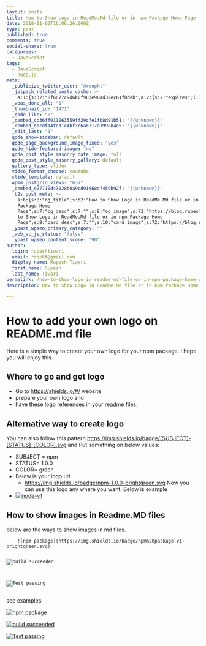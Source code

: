 ```yaml
---
layout: posts
title: How to Show Logo in ReadMe.Md file or in npm Package Home Page
date: 2018-11-02T16:06:26.000Z
type: post
published: true
comments: true
social-share: true
categories:
  - JavaScript
tags:
  - JavaScript
  - node.js
meta:
  _publicize_twitter_user: "@roopkt"
  _jetpack_related_posts_cache: >-
    a:1:{s:32:"8f6677c9d6b0f903e98ad32ec61f8deb";a:2:{s:7:"expires";i:1611578741;s:7:"payload";a:0:{}}}
  _wpas_done_all: "1"
  _thumbnail_id: "1471"
  _qode-like: "0"
  _oembed_cb36ff011263559ff29cfe1fb8d91b51: "{{unknown}}"
  _oembed_dacdf14fed1c4bf3e6a6717a199884e5: "{{unknown}}"
  _edit_last: "1"
  qode_show-sidebar: default
  qode_page_background_image_fixed: "yes"
  qode_hide-featured-image: "no"
  qode_post_style_masonry_date_image: full
  qode_post_style_masonry_gallery: default
  gallery_type: slider
  video_format_choose: youtube
  slide_template: default
  wpmm_postgrid_views: "637"
  _oembed_e27710d47028b0a9cd91968d7459b92f: "{{unknown}}"
  _b2s_post_meta: >-
    a:6:{s:8:"og_title";s:62:"How to Show Logo in ReadMe.Md file or in npm
    Package Home
    Page";s:7:"og_desc";s:7:"";s:8:"og_image";s:72:"https://blog.rupeshtiwari.com/wp-content/uploads/2018/11/logo-readme.png";s:10:"card_title";s:62:"How
    to Show Logo in ReadMe.Md file or in npm Package Home
    Page";s:9:"card_desc";s:7:"";s:10:"card_image";s:72:"https://blog.rupeshtiwari.com/wp-content/uploads/2018/11/logo-readme.png";}
  _yoast_wpseo_primary_category: ""
  _wpb_vc_js_status: "false"
  _yoast_wpseo_content_score: "90"
author:
  login: rupeshtiwari
  email: roopkt@gmail.com
  display_name: Rupesh Tiwari
  first_name: Rupesh
  last_name: Tiwari
permalink: /how-to-show-logo-in-readme-md-file-or-in-npm-package-home-page/
description: How to Show Logo in ReadMe.Md file or in npm Package Home Page

---
```


<h1>How to add your own logo on README.md file</h1>
<p>Here is a simple way to create your own logo for your npm package. I hope you will enjoy this.</p>
<h2><a id="user-content-where-to-go-and-get-logo" class="anchor" href="https://gist.github.com/rupeshtiwari/8558ca0d8ec1c15619e4492dcd6aa81a#where-to-go-and-get-logo" aria-hidden="true"></a>Where to go and get logo</h2>
<ul>
<li>Go to <a href="https://shields.io/#/" rel="nofollow">https://shields.io/#/</a> website</li>
<li>prepare your own logo and</li>
<li>have these logo references in your readme files.</li>
</ul>
<h2><a id="user-content-alternative-way-to-create-logo" class="anchor" href="https://gist.github.com/rupeshtiwari/8558ca0d8ec1c15619e4492dcd6aa81a#alternative-way-to-create-logo" aria-hidden="true"></a>Alternative way to create logo</h2>
<p>You can also follow this pattern <a href="https://img.shields.io/badge/%5BSUBJECT%5D-%5BSTATUS%5D-%5BCOLOR%5D.svg" rel="nofollow">https://img.shields.io/badge/[SUBJECT]-[STATUS]-[COLOR].svg</a> and Put something on below values:</p>
<ul>
<li>SUBJECT = npm</li>
<li>STATUS= 1.0.0</li>
<li>COLOR= green</li>
<li>Below is your logo url:
<ul>
<li><a href="https://img.shields.io/badge/npm-1.0.0-brightgreen.svg" rel="nofollow">https://img.shields.io/badge/npm-1.0.0-brightgreen.svg</a> Now you can use this logo any where you want. Below is example</li>
</ul>
</li>
<li><a href="https://camo.githubusercontent.com/1df9faeb31da22fbbf2ab6550ca9e07bc51fe9b7/68747470733a2f2f696d672e736869656c64732e696f2f62616467652f6e706d2d312e302e302d627269676874677265656e2e737667" target="_blank" rel="noopener noreferrer"><img src="{{ site.baseurl }}/assets/2018/11/68747470733a2f2f696d672e736869656c64732e696f2f62616467652f6e706d2d312e302e302d627269676874677265656e2e737667" alt="node-v1" data-canonical-src="https://img.shields.io/badge/npm-1.0.0-brightgreen.svg" /></a></li>
</ul>
<h2><a id="user-content-how-to-show-images-in-readmemd-files" class="anchor" href="https://gist.github.com/rupeshtiwari/8558ca0d8ec1c15619e4492dcd6aa81a#how-to-show-images-in-readmemd-files" aria-hidden="true"></a>How to show images in Readme.MD files</h2>
<p>below are the ways to show images in md files.</p>
<pre><code>    ![npm package](https://img.shields.io/badge/npm%20package-v1-brightgreen.svg)

![build succeeded](https://img.shields.io/badge/build-succeeded-brightgreen.svg)

![Test passing](https://img.shields.io/badge/Tests-passing-brightgreen.svg)
</code></pre>

<p>see examples:</p>
<p><a href="https://camo.githubusercontent.com/a383d1b130ab39c29977c09781752d69eb7e4d05/68747470733a2f2f696d672e736869656c64732e696f2f62616467652f6e706d2532307061636b6167652d76312d627269676874677265656e2e737667" target="_blank" rel="noopener noreferrer"><img src="{{ site.baseurl }}/assets/2018/11/68747470733a2f2f696d672e736869656c64732e696f2f62616467652f6e706d2532307061636b6167652d76312d627269676874677265656e2e737667" alt="npm package" data-canonical-src="https://img.shields.io/badge/npm%20package-v1-brightgreen.svg" /></a></p>
<p><a href="https://camo.githubusercontent.com/668b40c270d7f3aff0d954a8bd533d17a4b7f66a/68747470733a2f2f696d672e736869656c64732e696f2f62616467652f6275696c642d7375636365656465642d627269676874677265656e2e737667" target="_blank" rel="noopener noreferrer"><img src="{{ site.baseurl }}/assets/2018/11/68747470733a2f2f696d672e736869656c64732e696f2f62616467652f6275696c642d7375636365656465642d627269676874677265656e2e737667" alt="build succeeded" data-canonical-src="https://img.shields.io/badge/build-succeeded-brightgreen.svg" /></a></p>
<p><a href="https://camo.githubusercontent.com/34bcdbc6b16d00e2716a83715f1c345a8534b338/68747470733a2f2f696d672e736869656c64732e696f2f62616467652f54657374732d70617373696e672d627269676874677265656e2e737667" target="_blank" rel="noopener noreferrer"><img src="{{ site.baseurl }}/assets/2018/11/68747470733a2f2f696d672e736869656c64732e696f2f62616467652f54657374732d70617373696e672d627269676874677265656e2e737667" alt="Test passing" data-canonical-src="https://img.shields.io/badge/Tests-passing-brightgreen.svg" /></a></p>
